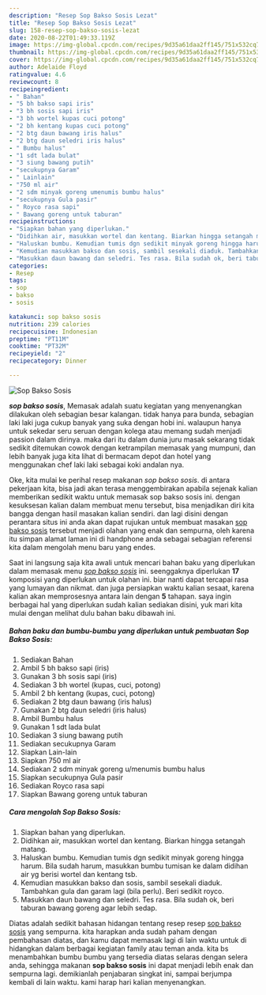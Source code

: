 ```yaml
---
description: "Resep Sop Bakso Sosis Lezat"
title: "Resep Sop Bakso Sosis Lezat"
slug: 158-resep-sop-bakso-sosis-lezat
date: 2020-08-22T01:49:33.119Z
image: https://img-global.cpcdn.com/recipes/9d35a61daa2ff145/751x532cq70/sop-bakso-sosis-foto-resep-utama.jpg
thumbnail: https://img-global.cpcdn.com/recipes/9d35a61daa2ff145/751x532cq70/sop-bakso-sosis-foto-resep-utama.jpg
cover: https://img-global.cpcdn.com/recipes/9d35a61daa2ff145/751x532cq70/sop-bakso-sosis-foto-resep-utama.jpg
author: Adelaide Floyd
ratingvalue: 4.6
reviewcount: 8
recipeingredient:
- " Bahan"
- "5 bh bakso sapi iris"
- "3 bh sosis sapi iris"
- "3 bh wortel kupas cuci potong"
- "2 bh kentang kupas cuci potong"
- "2 btg daun bawang iris halus"
- "2 btg daun seledri iris halus"
- " Bumbu halus"
- "1 sdt lada bulat"
- "3 siung bawang putih"
- "secukupnya Garam"
- " Lainlain"
- "750 ml air"
- "2 sdm minyak goreng umenumis bumbu halus"
- "secukupnya Gula pasir"
- " Royco rasa sapi"
- " Bawang goreng untuk taburan"
recipeinstructions:
- "Siapkan bahan yang diperlukan."
- "Didihkan air, masukkan wortel dan kentang. Biarkan hingga setangah matang."
- "Haluskan bumbu. Kemudian tumis dgn sedikit minyak goreng hingga harum. Bila sudah harum, masukkan bumbu tumisan ke dalam didihan air yg berisi wortel dan kentang tsb."
- "Kemudian masukkan bakso dan sosis, sambil sesekali diaduk. Tambahkan gula dan garam lagi (bila perlu). Beri sedikit royco."
- "Masukkan daun bawang dan seledri. Tes rasa. Bila sudah ok, beri taburan bawang goreng agar lebih sedap."
categories:
- Resep
tags:
- sop
- bakso
- sosis

katakunci: sop bakso sosis 
nutrition: 239 calories
recipecuisine: Indonesian
preptime: "PT11M"
cooktime: "PT32M"
recipeyield: "2"
recipecategory: Dinner

---
```



![Sop Bakso Sosis](https://img-global.cpcdn.com/recipes/9d35a61daa2ff145/751x532cq70/sop-bakso-sosis-foto-resep-utama.jpg)

<b><i>sop bakso sosis</i></b>, Memasak adalah suatu kegiatan yang menyenangkan dilakukan oleh sebagian besar kalangan. tidak hanya para bunda, sebagian laki laki juga cukup banyak yang suka dengan hobi ini. walaupun hanya untuk sekedar seru seruan dengan kolega atau memang sudah menjadi passion dalam dirinya. maka dari itu dalam dunia juru masak sekarang tidak sedikit ditemukan cowok dengan ketrampilan memasak yang mumpuni, dan lebih banyak juga kita lihat di bermacam depot dan hotel yang menggunakan chef laki laki sebagai koki andalan nya.



Oke, kita mulai ke perihal resep makanan <i>sop bakso sosis</i>. di antara pekerjaan kita, bisa jadi akan terasa menggembirakan apabila sejenak kalian memberikan sedikit waktu untuk memasak sop bakso sosis ini. dengan kesuksesan kalian dalam membuat menu tersebut, bisa menjadikan diri kita bangga dengan hasil masakan kalian sendiri. dan lagi disini dengan perantara situs ini anda akan dapat rujukan untuk membuat masakan <u>sop bakso sosis</u> tersebut menjadi olahan yang enak dan sempurna, oleh karena itu simpan alamat laman ini di handphone anda sebagai sebagian referensi kita dalam mengolah menu baru yang endes.


Saat ini langsung saja kita awali untuk mencari bahan baku yang diperlukan dalam memasak menu <u><i>sop bakso sosis</i></u> ini. seenggaknya diperlukan <b>17</b> komposisi yang diperlukan untuk olahan ini. biar nanti dapat tercapai rasa yang lumayan dan nikmat. dan juga persiapkan waktu kalian sesaat, karena kalian akan memprosesnya antara lain dengan <b>5</b> tahapan. saya ingin berbagai hal yang diperlukan sudah kalian sediakan disini, yuk mari kita mulai dengan melihat dulu bahan baku dibawah ini.

<!--inarticleads1-->

##### Bahan baku dan bumbu-bumbu yang diperlukan untuk pembuatan Sop Bakso Sosis:

1. Sediakan  Bahan
1. Ambil 5 bh bakso sapi (iris)
1. Gunakan 3 bh sosis sapi (iris)
1. Sediakan 3 bh wortel (kupas, cuci, potong)
1. Ambil 2 bh kentang (kupas, cuci, potong)
1. Sediakan 2 btg daun bawang (iris halus)
1. Gunakan 2 btg daun seledri (iris halus)
1. Ambil  Bumbu halus
1. Gunakan 1 sdt lada bulat
1. Sediakan 3 siung bawang putih
1. Sediakan secukupnya Garam
1. Siapkan  Lain-lain
1. Siapkan 750 ml air
1. Sediakan 2 sdm minyak goreng u/menumis bumbu halus
1. Siapkan secukupnya Gula pasir
1. Sediakan  Royco rasa sapi
1. Siapkan  Bawang goreng untuk taburan




<!--inarticleads2-->

##### Cara mengolah Sop Bakso Sosis:

1. Siapkan bahan yang diperlukan.
1. Didihkan air, masukkan wortel dan kentang. Biarkan hingga setangah matang.
1. Haluskan bumbu. Kemudian tumis dgn sedikit minyak goreng hingga harum. Bila sudah harum, masukkan bumbu tumisan ke dalam didihan air yg berisi wortel dan kentang tsb.
1. Kemudian masukkan bakso dan sosis, sambil sesekali diaduk. Tambahkan gula dan garam lagi (bila perlu). Beri sedikit royco.
1. Masukkan daun bawang dan seledri. Tes rasa. Bila sudah ok, beri taburan bawang goreng agar lebih sedap.




Diatas adalah sedikit bahasan hidangan tentang resep resep <u>sop bakso sosis</u> yang sempurna. kita harapkan anda sudah paham dengan pembahasan diatas, dan kamu dapat memasak lagi di lain waktu untuk di hidangkan dalam berbagai kegiatan family atau teman anda. kita bs menambahkan bumbu bumbu yang tersedia diatas selaras dengan selera anda, sehingga makanan <b>sop bakso sosis</b> ini dapat menjadi lebih enak dan sempurna lagi. demikianlah penjabaran singkat ini, sampai berjumpa kembali di lain waktu. kami harap hari kalian menyenangkan.
